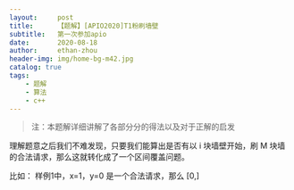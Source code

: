 ```yaml
---
layout:     post
title:      【题解】[APIO2020]T1粉刷墙壁
subtitle:   第一次参加apio
date:       2020-08-18
author:     ethan-zhou
header-img: img/home-bg-m42.jpg
catalog: true
tags:
    - 题解
    - 算法
    - c++
---
```


> 注：本题解详细讲解了各部分分的得法以及对于正解的启发

理解题意之后我们不难发现，只要我们能算出是否有以 i 块墙壁开始，刷 M 块墙的合法请求，那么这就转化成了一个区间覆盖问题。

比如：
样例1中，x=1，y=0 是一个合法请求，那么 [0,]
<!--stackedit_data:
eyJoaXN0b3J5IjpbLTc4MTAwNDUzNCw0OTQxNzk2MTAsMTk0NT
g2NTAyMyw4MDgxODQwNDJdfQ==
-->